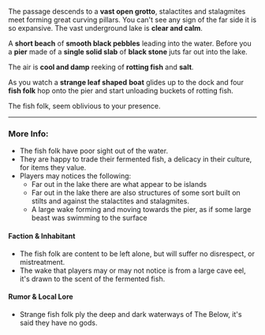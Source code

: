 The passage descends to a **vast open grotto**, stalactites and stalagmites meet forming great curving pillars.
You can't see any sign of the far side it is so expansive. The vast underground lake is **clear and calm**.

A **short beach** of **smooth black pebbles** leading into the water. Before you a **pier** made of a **single solid slab** of **black stone** juts far out into the lake.

The air is **cool and damp** reeking of **rotting fish** and **salt**. 

As you watch a **strange leaf shaped** **boat** glides up to the dock and four **fish folk** hop onto the pier and start unloading buckets of rotting fish.

The fish folk, seem oblivious to your presence.

---

### More Info:

* The fish folk have poor sight out of the water.
* They are happy to trade their fermented fish, a delicacy in their culture, for items they value.
* Players may notices the following:
  * Far out in the lake there are what appear to be islands
  * Far out in the lake there are also structures of some sort built on stilts and against the stalactites and stalagmites.
  * A large wake forming and moving towards the pier, as if some large beast was swimming to the surface  

#### Faction & Inhabitant

* The fish folk are content to be left alone, but will suffer no disrespect, or mistreatment.
* The wake that players may or may not notice is from a large cave eel, it's drawn to the scent of the fermented fish.

#### Rumor & Local Lore

* Strange fish folk ply the deep and dark waterways of The Below, it's said they have no gods.
